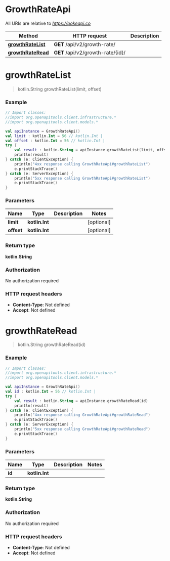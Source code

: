 # GrowthRateApi

All URIs are relative to *https://pokeapi.co*

Method | HTTP request | Description
------------- | ------------- | -------------
[**growthRateList**](GrowthRateApi.md#growthRateList) | **GET** /api/v2/growth-rate/ | 
[**growthRateRead**](GrowthRateApi.md#growthRateRead) | **GET** /api/v2/growth-rate/{id}/ | 


<a id="growthRateList"></a>
# **growthRateList**
> kotlin.String growthRateList(limit, offset)



### Example
```kotlin
// Import classes:
//import org.openapitools.client.infrastructure.*
//import org.openapitools.client.models.*

val apiInstance = GrowthRateApi()
val limit : kotlin.Int = 56 // kotlin.Int | 
val offset : kotlin.Int = 56 // kotlin.Int | 
try {
    val result : kotlin.String = apiInstance.growthRateList(limit, offset)
    println(result)
} catch (e: ClientException) {
    println("4xx response calling GrowthRateApi#growthRateList")
    e.printStackTrace()
} catch (e: ServerException) {
    println("5xx response calling GrowthRateApi#growthRateList")
    e.printStackTrace()
}
```

### Parameters

Name | Type | Description  | Notes
------------- | ------------- | ------------- | -------------
 **limit** | **kotlin.Int**|  | [optional]
 **offset** | **kotlin.Int**|  | [optional]

### Return type

**kotlin.String**

### Authorization

No authorization required

### HTTP request headers

 - **Content-Type**: Not defined
 - **Accept**: Not defined

<a id="growthRateRead"></a>
# **growthRateRead**
> kotlin.String growthRateRead(id)



### Example
```kotlin
// Import classes:
//import org.openapitools.client.infrastructure.*
//import org.openapitools.client.models.*

val apiInstance = GrowthRateApi()
val id : kotlin.Int = 56 // kotlin.Int | 
try {
    val result : kotlin.String = apiInstance.growthRateRead(id)
    println(result)
} catch (e: ClientException) {
    println("4xx response calling GrowthRateApi#growthRateRead")
    e.printStackTrace()
} catch (e: ServerException) {
    println("5xx response calling GrowthRateApi#growthRateRead")
    e.printStackTrace()
}
```

### Parameters

Name | Type | Description  | Notes
------------- | ------------- | ------------- | -------------
 **id** | **kotlin.Int**|  |

### Return type

**kotlin.String**

### Authorization

No authorization required

### HTTP request headers

 - **Content-Type**: Not defined
 - **Accept**: Not defined

